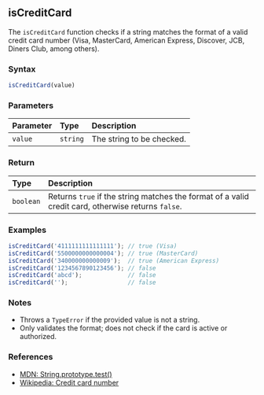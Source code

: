 ## isCreditCard

The `isCreditCard` function checks if a string matches the format of a valid credit card number (Visa, MasterCard, American Express, Discover, JCB, Diners Club, among others).

### Syntax

```javascript
isCreditCard(value)
```

### Parameters

| Parameter | Type     | Description                                 |
| :-------- | :------- | :------------------------------------------ |
| `value`   | `string` | The string to be checked.                   |

### Return

| Type      | Description                                 |
| :-------- | :------------------------------------------ |
| `boolean` | Returns `true` if the string matches the format of a valid credit card, otherwise returns `false`. |

### Examples

```javascript
isCreditCard('4111111111111111'); // true (Visa)
isCreditCard('5500000000000004'); // true (MasterCard)
isCreditCard('340000000000009');  // true (American Express)
isCreditCard('1234567890123456'); // false
isCreditCard('abcd');             // false
isCreditCard('');                 // false
```

### Notes

- Throws a `TypeError` if the provided value is not a string.
- Only validates the format; does not check if the card is active or authorized.

### References

- [MDN: String.prototype.test()](https://developer.mozilla.org/pt-BR/docs/Web/JavaScript/Reference/Global_Objects/RegExp/test)
- [Wikipedia: Credit card number](https://pt.wikipedia.org/wiki/N%C3%BAmero_de_cart%C3%A3o_de_cr%C3%A9dito)